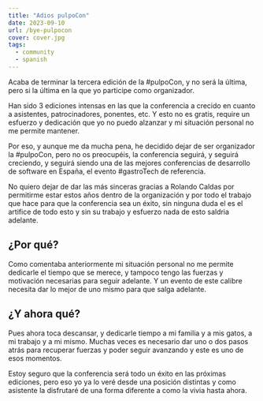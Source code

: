 ```yaml
---
title: "Adios pulpoCon"
date: 2023-09-10
url: /bye-pulpocon
cover: cover.jpg
tags:
  - community
  - spanish
---
```


Acaba de terminar la tercera edición de la #pulpoCon, y no será la última, pero si la última en la que yo participe como organizador.

Han sido 3 ediciones intensas en las que la conferencia a crecido en cuanto a asistentes, patrocinadores, ponentes, etc. Y esto no es gratis, require un esfuerzo y dedicación que yo no puedo alzanzar y mi situación personal no me permite mantener.

Por eso, y aunque me da mucha pena, he decidido dejar de ser organizador la #pulpoCon, pero no os preocupéis, la conferencia seguirá, y seguirá creciendo, y seguirá siendo una de las mejores conferencias de desarrollo de software en España, el evento #gastroTech de referencia.

No quiero dejar de dar las más sinceras gracias a Rolando Caldas por permitirme estar estos años dentro de la organización y por todo el trabajo que hace para que la conferencia sea un éxito, sin ninguna duda el es el artifice de todo esto y sin su trabajo y esfuerzo nada de esto saldria adelante.

## ¿Por qué?
Como comentaba anteriormente mi situación personal no me permite dedicarle el tiempo que se merece, y tampoco tengo las fuerzas y motivación necesarias para seguir adelante. Y un evento de este calibre necesita dar lo mejor de uno mismo para que salga adelante.

## ¿Y ahora qué?
Pues ahora toca descansar, y dedicarle tiempo a mi familia y a mis gatos, a mi trabajo y a mi mismo. Muchas veces es necesario dar uno o dos pasos atrás para recuperar fuerzas y poder seguir avanzando y este es uno de esos momentos.

Estoy seguro que la conferencia será todo un éxito en las próximas ediciones, pero eso yo ya lo veré desde una posición distintas y como asistente la disfrutaré de una forma diferente a como la vivia hasta ahora.



